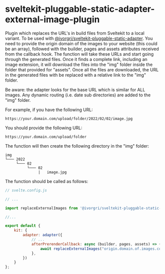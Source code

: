 # sveltekit-pluggable-static-adapter-external-image-plugin
Plugin which replaces the URL's in build files from Sveltekit to a local variant. To be used with [@ivorgri/sveltekit-pluggable-static-adapter](https://www.npmjs.com/package/@ivorgri/sveltekit-pluggable-static-adapter). You need to provide the origin domain of the images to your website (this could be an array), followed with the builder, pages and assets attributes received from the callback hook. The function will take these URLs and start going through the generated files. Once it finds a complete link, including an image extension, it will download the files into the "img" folder inside the folder that provided for "assets". Once all the files are downloaded, the URL in the generated files with be replaced with a relative link to the "img" folder.

Be aware: the adapter looks for the base URL which is similar for ALL images. Any dynamic routing (i.e. date sub directories) are added to the "img" folder.

For example, if you have the following URL:

```https://your.domain.com/upload/folder/2022/02/02/image.jpg```

You should provide the following URL:

```https://your.domain.com/upload/folder```

The function will then create the following directory in the "img" folder:

```
img
└─── 2022
     └─── 02
          └─── 02
               |   image.jpg
```

The function should be called as follows:

```js
// svelte.config.js

// ...

import replaceExternalImages from '@ivorgri/sveltekit-pluggable-static-adapter-external-image-plugin';

//...

export default {
	kit: {
		adapter: adapter({
            // ...
            afterPrerenderCallback: async (builder, pages, assets) => {
				await replaceExternalImages("origin.domain.of.images.com",builder,pages,assets)
			},
		})
	}
};
```
